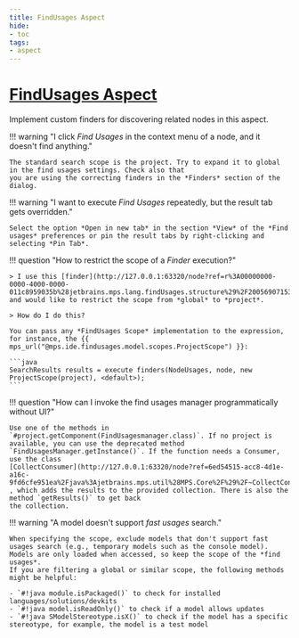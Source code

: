 ```yaml
---
title: FindUsages Aspect
hide:
- toc
tags:
- aspect
---
```


# [FindUsages Aspect](https://www.jetbrains.com/help/mps/find-usages.html#specificstatements)

Implement custom finders for discovering related nodes in this aspect.

!!! warning "I click *Find Usages* in the context menu of a node, and it doesn't find anything."

    The standard search scope is the project. Try to expand it to global in the find usages settings. Check also that
    you are using the correcting finders in the *Finders* section of the dialog. 

!!! warning "I want to execute *Find Usages* repeatedly, but the result tab gets overridden."

    Select the option *Open in new tab* in the section *View* of the *Find usages* preferences or pin the result tabs by right-clicking and selecting *Pin Tab*.

!!! question "How to restrict the scope of a *Finder* execution?"

    > I use this [finder](http://127.0.0.1:63320/node?ref=r%3A00000000-0000-4000-0000-011c8959035b%28jetbrains.mps.lang.findUsages.structure%29%2F2005690715325995353) and would like to restrict the scope from *global* to *project*. 

    > How do I do this?
    
    You can pass any *FindUsages Scope* implementation to the expression, for instance, the {{ mps_url("@mps.ide.findusages.model.scopes.ProjectScope") }}:

    ```java    
    SearchResults results = execute finders(NodeUsages, node, new ProjectScope(project), <default>);
    ```

!!! question "How can I invoke the find usages manager programmatically without UI?"

    Use one of the methods in `#project.getComponent(FindUsagesmanager.class)`. If no project is available, you can use the deprecated method
    `FindUsagesManager.getInstance()`. If the function needs a Consumer, use the class
    [CollectConsumer](http://127.0.0.1:63320/node?ref=6ed54515-acc8-4d1e-a16c-9fd6cfe951ea%2Fjava%3Ajetbrains.mps.util%28MPS.Core%2F%29%2F~CollectConsumer) , which adds the results to the provided collection. There is also the method `getResults()` to get back
    the collection.

!!! warning "A model doesn't support *fast usages* search."

    When specifying the scope, exclude models that don't support fast usages search (e.g., temporary models such as the console model).
    Models are only loaded when accessed, so keep the scope of the *find usages*.
    If you are filtering a global or similar scope, the following methods might be helpful: 
    
    - `#!java module.isPackaged()` to check for installed languages/solutions/devkits
    - `#!java model.isReadOnly()` to check if a model allows updates
    - `#!java SModelStereotype.isX()` to check if the model has a specific stereotype, for example, the model is a test model